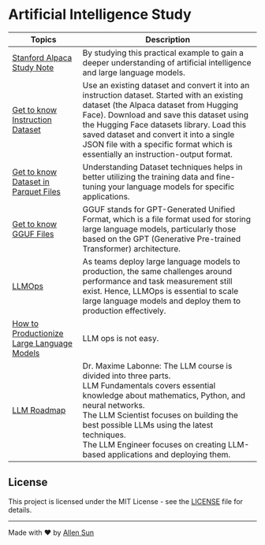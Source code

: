 # Artificial Intelligence Study

|Topics|Description|
|-|-|
|[Stanford Alpaca Study Note](https://github.com/AlleninTaipei/Artificial-Intelligence-Study/blob/main/Stanford%20Alpaca%20Study%20Note.md)|By studying this practical example to gain a deeper understanding of artificial intelligence and large language models.|
|[Get to know Instruction Dataset](https://github.com/AlleninTaipei/Artificial-Intelligence-Study/blob/main/Get%20to%20know%20Instruction%20Dataset.md#get-to-know-instruction-dataset)|Use an existing dataset and convert it into an instruction dataset. Started with an existing dataset (the Alpaca dataset from Hugging Face). Download and save this dataset using the Hugging Face datasets library. Load this saved dataset and convert it into a single JSON file with a specific format which is essentially an instruction-output format.|
|[Get to know Dataset in Parquet Files](https://github.com/AlleninTaipei/Artificial-Intelligence-Study/blob/main/Get%20to%20know%20Dataset%20in%20Parquet%20Files.md)|Understanding Dataset techniques helps in better utilizing the training data and fine-tuning your language models for specific applications.|
|[Get to know GGUF Files](https://github.com/AlleninTaipei/Artificial-Intelligence-Study/blob/main/Get%20to%20know%20GGUF%20Files.md)|GGUF stands for GPT-Generated Unified Format, which is a file format used for storing large language models, particularly those based on the GPT (Generative Pre-trained Transformer) architecture.|
|[LLMOps](https://github.com/AlleninTaipei/Artificial-Intelligence-Study/blob/main/LLMOps.md#llmops)|As teams deploy large language models to production, the same challenges around performance and task measurement still exist. Hence, LLMOps is essential to scale large language models and deploy them to production effectively.|
|[How to Productionize Large Language Models](https://github.com/AlleninTaipei/Artificial-Intelligence-Study/blob/main/How%20to%20Productionize%20Large%20Language%20Models.md)|LLM ops is not easy.|
|[LLM Roadmap](https://github.com/AlleninTaipei/Artificial-Intelligence-Study/blob/main/LLM%20Roadmap.md)|Dr. Maxime Labonne: The LLM course is divided into three parts.<br>LLM Fundamentals covers essential knowledge about mathematics, Python, and neural networks.<br> The LLM Scientist focuses on building the best possible LLMs using the latest techniques.<br>The LLM Engineer focuses on creating LLM-based applications and deploying them.|

## License

This project is licensed under the MIT License - see the [LICENSE](LICENSE) file for details.

---

Made with ❤️ by [Allen Sun](https://github.com/allenintaipei)
